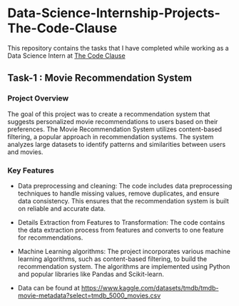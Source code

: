 # Data-Science-Internship-Projects-The-Code-Clause
This repository contains the tasks that I have completed while working as a Data Science Intern at  [The Code Clause](https://internship.codeclause.com)

## Task-1 : Movie Recommendation System
### Project Overview
The goal of this project was to create a recommendation system that suggests personalized movie recommendations to users based on their preferences. The Movie Recommendation System utilizes content-based filtering, a popular approach in recommendation systems. The system analyzes large datasets to identify patterns and similarities between users and movies. 

### Key Features
* Data preprocessing and cleaning: The code includes data preprocessing techniques to handle missing values, remove duplicates, and ensure data consistency. This ensures that the recommendation system is built on reliable and accurate data.

* Details Extraction from Features to Transformation: The code contains the data extraction process from features and converts to one feature for recommendations.
    
* Machine Learning algorithms: The project incorporates various machine learning algorithms, such as content-based filtering, to build the recommendation system. The algorithms are implemented using Python and popular libraries like Pandas and Scikit-learn.

* Data can be found at https://www.kaggle.com/datasets/tmdb/tmdb-movie-metadata?select=tmdb_5000_movies.csv
